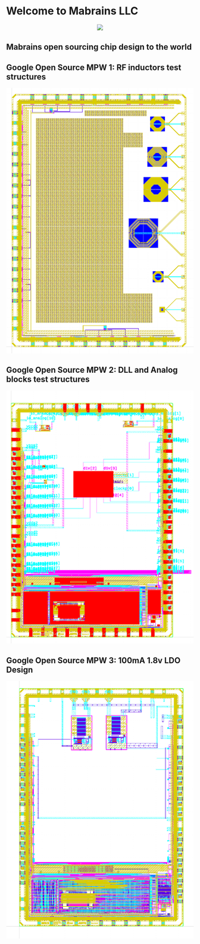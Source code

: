 <p align="text-align: center;"> <h1>Welcome to Mabrains LLC</h1> </p>

<p align="center"><img src="https://mabrains.com/assets/images/mabrains_logo.jpg" width="400" /></p>

<p align="text-align: center;"><h2>Mabrains open sourcing chip design to the world</h2></p>

## Google Open Source MPW 1: RF inductors test structures
![RF inductors test structures](https://github.com/mabrains/.github/blob/main/mpw1/full_chip.png)


## Google Open Source MPW 2: DLL and Analog blocks test structures
![DLL and Analog blocks test structures](https://github.com/mabrains/.github/blob/main/mpw2/full_chip.png)

## Google Open Source MPW 3: 100mA 1.8v LDO Design
![1.8v/100mA LDO Design](https://github.com/mabrains/.github/blob/main/mpw3/full_chip.png)
